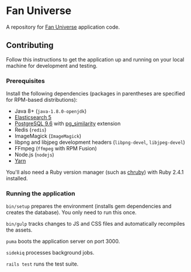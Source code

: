 # Fan Universe

A repository for [Fan Universe](https://www.fanuniverse.org) application code.

## Contributing

Follow this instructions to get the application up and running
on your local machine for development and testing.

### Prerequisites

Install the following dependencies
(packages in parentheses are specified for RPM-based distributions):

* Java 8+ (`java-1.8.0-openjdk`)
* [Elasticsearch 5](https://www.elastic.co/guide/en/elasticsearch/reference/current/rpm.html)
* [PostgreSQL 9.6](https://www.postgresql.org/download/linux/redhat/#yum)
with [pg_similarity](https://github.com/eulerto/pg_similarity#unix-based-operating-systems) extension
* Redis (`redis`)
* ImageMagick (`ImageMagick`)
* libpng and libjpeg development headers (`libpng-devel`, `libjpeg-devel`)
* FFmpeg (`ffmpeg` with RPM Fusion)
* Node.js (`nodejs`)
* [Yarn](https://yarnpkg.com/en/docs/install)

You'll also need a Ruby version manager
(such as [chruby](https://github.com/postmodern/chruby)) with Ruby 2.4.1 installed.

### Running the application

`bin/setup` prepares the environment (installs gem dependencies and
creates the database). You only need to run this once.

`bin/gulp` tracks changes to JS and CSS files and automatically recompiles the assets.

`puma` boots the application server on port 3000.

`sidekiq` processes background jobs.

`rails test` runs the test suite.
